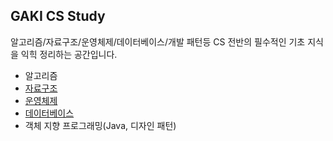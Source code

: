 ## GAKI CS Study

알고리즘/자료구조/운영체제/데이터베이스/개발 패턴등 CS 전반의 필수적인 기초 지식을 익힉 정리하는 공간입니다.

- 알고리즘
- [자료구조](https://github.com/gaki2745/GAKI-CS-Study/tree/master/DataStructure)
- [운영체제](https://github.com/gaki2745/GAKI-CS-Study/tree/master/OS)
- [데이터베이스](https://github.com/gaki2745/GAKI-CS-Study/tree/master/Database)
- 객체 지향 프로그래밍(Java, 디자인 패턴)

